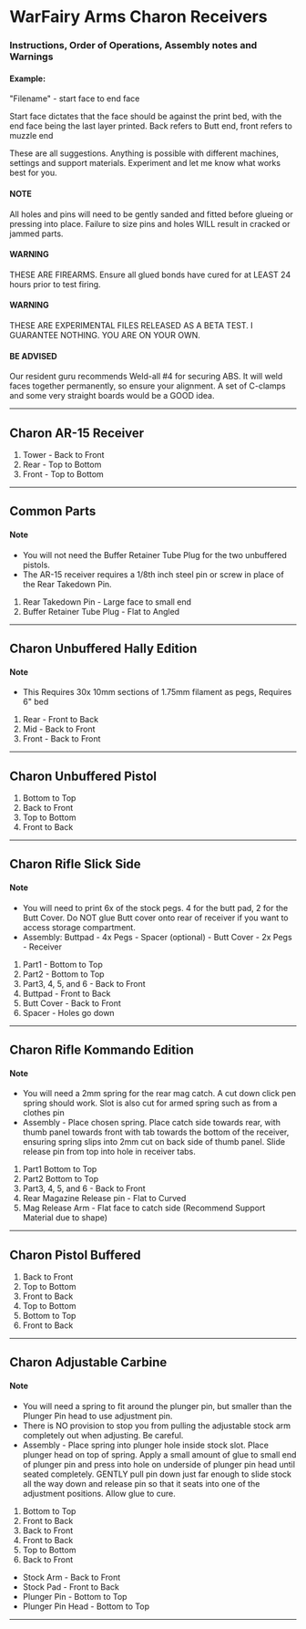# WarFairy Arms Charon Receivers

### Instructions, Order of Operations, Assembly notes and Warnings

#### Example:

"Filename" - start face to end face

Start face dictates that the face should be against the print bed, with the end face being the last layer printed.
Back refers to Butt end, front refers to muzzle end

These are all suggestions. Anything is possible with different machines, settings and support materials. Experiment and let me know what works best for you.

#### NOTE
All holes and pins will need to be gently sanded and fitted before glueing or pressing into place. Failure to size pins and holes WILL result in cracked or jammed parts. 

#### WARNING
THESE ARE FIREARMS. Ensure all glued bonds have cured for at LEAST 24 hours prior to test firing.

#### WARNING 

THESE ARE EXPERIMENTAL FILES RELEASED AS A BETA TEST. I GUARANTEE NOTHING. YOU ARE ON YOUR OWN.

#### BE ADVISED
Our resident guru recommends Weld-all #4 for securing ABS. It will weld faces together permanently, so ensure your alignment. A set of C-clamps and some very straight boards would be a GOOD idea.

-----

## Charon AR-15 Receiver

1. Tower - Back to Front
2. Rear - Top to Bottom
3. Front - Top to Bottom

-----

## Common Parts
#### Note
* You will not need the Buffer Retainer Tube Plug for the two unbuffered pistols.
* The AR-15 receiver requires a 1/8th inch steel pin or screw in place of the Rear Takedown Pin.

1. Rear Takedown Pin - Large face to small end
2. Buffer Retainer Tube Plug - Flat to Angled


-----

## Charon Unbuffered Hally Edition
#### Note
* This Requires 30x 10mm sections of 1.75mm filament as pegs, Requires 6" bed

1. Rear - Front to Back
2. Mid - Back to Front
3. Front - Back to Front
-----

## Charon Unbuffered Pistol

1. Bottom to Top
2. Back to Front
3. Top to Bottom
4. Front to Back

-----

## Charon Rifle Slick Side
#### Note
* You will need to print 6x of the stock pegs. 4 for the butt pad, 2 for the Butt Cover. Do NOT glue Butt cover onto rear of receiver if you want to access storage compartment.
* Assembly: Buttpad - 4x Pegs - Spacer (optional) - Butt Cover - 2x Pegs - Receiver

1. Part1 - Bottom to Top
2. Part2 - Bottom to Top
3. Part3, 4, 5, and 6 - Back to Front
4. Buttpad - Front to Back
5. Butt Cover - Back to Front
6. Spacer - Holes go down

-----

## Charon Rifle Kommando Edition
#### Note
* You will need a 2mm spring for the rear mag catch. A cut down click pen spring should work. Slot is also cut for armed spring such as from a clothes pin
* Assembly - Place chosen spring. Place catch side towards rear, with thumb panel towards front with tab towards the bottom of the receiver, ensuring spring slips into 2mm cut on back side of thumb panel. Slide release pin from top into hole in receiver tabs.

1. Part1 Bottom to Top
2. Part2 Bottom to Top
3. Part3, 4, 5, and 6 - Back to Front
4. Rear Magazine Release pin - Flat to Curved
5. Mag Release Arm - Flat face to catch side (Recommend Support Material due to shape)

-----

## Charon Pistol Buffered

1. Back to Front
2. Top to Bottom
3. Front to Back
4. Top to Bottom
5. Bottom to Top
6. Front to Back

-----

## Charon Adjustable Carbine
#### Note 
* You will need a spring to fit around the plunger pin, but smaller than the Plunger Pin head to use adjustment pin.
* There is NO provision to stop you from pulling the adjustable stock arm completely out when adjusting. Be careful.
* Assembly - Place spring into plunger hole inside stock slot. Place plunger head on top of spring. Apply a small amount of glue to small end of plunger pin and press into hole on underside of plunger pin head until seated completely. GENTLY pull pin down just far enough to slide stock all the way down and release pin so that it seats into one of the adjustment positions. Allow glue to cure.

1. Bottom to Top
2. Front to Back
3. Back to Front
4. Front to Back
5. Top to Bottom
6. Back to Front

* Stock Arm - Back to Front
* Stock Pad - Front to Back
* Plunger Pin - Bottom to Top
* Plunger Pin Head - Bottom to Top

-----
